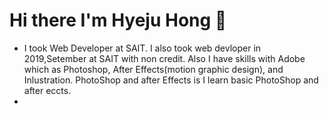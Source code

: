 # Hi there  I'm Hyeju Hong 👋

- I took Web Developer at SAIT. I also took web devloper in 2019,Setember at SAIT with non credit. Also I have skills with Adobe which as Photoshop, After Effects(motion graphic design), and Inlustration. PhotoShop and after Effects is I learn basic PhotoShop and after eccts. 
- 








